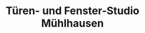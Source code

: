 ---
title: "Türen- und Fenster-Studio Mühlhausen"
url: /neustadt-an-der-donau/tueren-und-fenster-studio-muehlhausen/
shop: Baumarkt
---